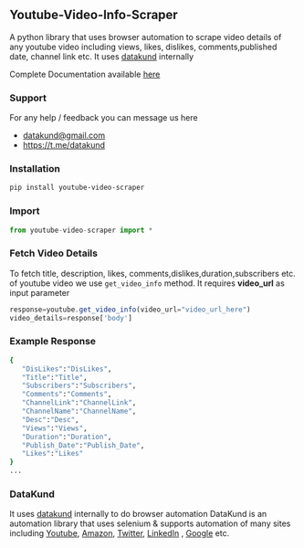 ## Youtube-Video-Info-Scraper
A python library that uses browser automation to scrape video details of any youtube video including views, likes, dislikes, comments,published date, channel link etc.
It uses [datakund](https://pypi.org/project/datakund) internally

Complete Documentation available [here](https://youtube-api.datakund.com/en/latest/)


### Support
For any help / feedback you can message us here
* datakund@gmail.com
* https://t.me/datakund

### Installation

```sh
pip install youtube-video-scraper
```

### Import

```javascript
from youtube-video-scraper import *
```

### Fetch Video Details

To fetch title, description, likes, comments,dislikes,duration,subscribers etc. of youtube video we use ``get_video_info`` method.
It requires **video_url** as input parameter

```javascript
response=youtube.get_video_info(video_url="video_url_here")
video_details=response['body']
```

### Example Response

```sh
{
   "DisLikes":"DisLikes",
   "Title":"Title",
   "Subscribers":"Subscribers",
   "Comments":"Comments",
   "ChannelLink":"ChannelLink",
   "ChannelName":"ChannelName",
   "Desc":"Desc",
   "Views":"Views",
   "Duration":"Duration",
   "Publish_Date":"Publish_Date",
   "Likes":"Likes"
}
...
```

### DataKund
It uses [datakund](https://pypi.org/project/datakund/) internally to do browser automation
DataKund is an automation library that uses selenium & supports automation of many sites including [Youtube](https://youtube-api.datakund.com/en/latest/), [Amazon](https://amazon-api.datakund.com/en/latest/), [Twitter](https://twitter-api.datakund.com/en/latest/), [LinkedIn](https://linkedin-api.datakund.com/en/latest/) , [Google](https://google-api.datakund.com/en/latest/) etc.
